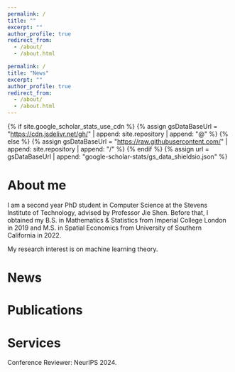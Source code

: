 ```yaml
---
permalink: /
title: ""
excerpt: ""
author_profile: true
redirect_from: 
  - /about/
  - /about.html

permalink: /
title: "News"
excerpt: ""
author_profile: true
redirect_from: 
  - /about/
  - /about.html
---
```


{% if site.google_scholar_stats_use_cdn %}
{% assign gsDataBaseUrl = "https://cdn.jsdelivr.net/gh/" | append: site.repository | append: "@" %}
{% else %}
{% assign gsDataBaseUrl = "https://raw.githubusercontent.com/" | append: site.repository | append: "/" %}
{% endif %}
{% assign url = gsDataBaseUrl | append: "google-scholar-stats/gs_data_shieldsio.json" %}

<span class='anchor' id='about-me'></span>

# About me
I am a second year PhD student in Computer Science at the Stevens Institute of Technology, advised by Professor Jie Shen. Before that, I obtained my B.S. in Mathematics & Statistics from Imperial College London in 2019 and M.S. in Spatial Economics from University of Southern California in 2022. 

My research interest is on machine learning theory.

# News
 

# Publications 


# Services
Conference Reviewer: NeurIPS 2024.

